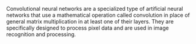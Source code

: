 Convolutional neural networks are a specialized type of artificial neural networks that use a mathematical operation called convolution in place of general matrix multiplication in at least one of their layers. They are specifically designed to process pixel data and are used in image recognition and processing. 